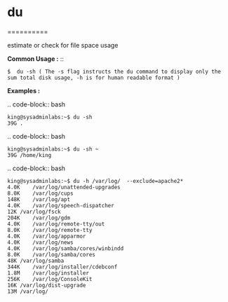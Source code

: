 # du
==========

estimate or check for file space usage


**Common Usage :**  ::

	$  du -sh ( The -s flag instructs the du command to display only the sum total disk usage, -h is for human readable format )


**Examples :**


.. code-block:: bash
	
	king@sysadminlabs:~$ du -sh 
	39G	.

.. code-block:: bash

	king@sysadminlabs:~$ du -sh ~
	39G	/home/king

.. code-block:: bash

	king@sysadminlabs:~$ du -h /var/log/  --exclude=apache2*
	4.0K	/var/log/unattended-upgrades
	8.0K	/var/log/cups
	148K	/var/log/apt
	4.0K	/var/log/speech-dispatcher
	12K	/var/log/fsck
	204K	/var/log/gdm
	4.0K	/var/log/remote-tty/out
	8.0K	/var/log/remote-tty
	4.0K	/var/log/apparmor
	4.0K	/var/log/news
	4.0K	/var/log/samba/cores/winbindd
	8.0K	/var/log/samba/cores
	48K	/var/log/samba
	344K	/var/log/installer/cdebconf
	1.8M	/var/log/installer
	256K	/var/log/ConsoleKit
	16K	/var/log/dist-upgrade
	13M	/var/log/